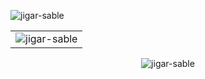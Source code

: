 <!--
**LucasHollas/lucashollas** is a ✨ _special_ ✨ repository because its `README.md` (this file) appears on your GitHub profile.

Here are some ideas to get you started:

- 🔭 I’m currently working on ...
- 🌱 I’m currently learning ...
- 👯 I’m looking to collaborate on ...
- 🤔 I’m looking for help with ...
- 💬 Ask me about ...
- 📫 How to reach me: ...
- 😄 Pronouns: ...
- ⚡ Fun fact: ...
-->

<table>
  <tr>
    <td><img src="https://github-readme-stats.vercel.app/api?username=lucashollas&show_icons=true&theme=yeblu&locale=en" alt="jigar-sable" /></td>
    <p><img align="center" src="https://github-readme-streak-stats.herokuapp.com/?user=lucashollas&theme=yeblu" alt="jigar-sable" /></p>
  </tr>
</table>

<div align="center">
    <td><img src="https://github-readme-stats.vercel.app/api/top-langs?username=lucashollas&show_icons=true&theme=yeblu&locale=en&layout=compact" alt="jigar-sable" /></td>
  </div>



